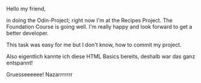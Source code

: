 Hello my friend,

in doing the Odin-Project; right now I'm at the Recipes Project. 
The Foundation Course is going well. I'm really happy and look forward to get a better developer. 

This task was easy for me but I don't know, how to commit my project.


Also eigentlich kannte ich diese HTML Basics bereits, deshalb war das ganz entspannt!

Gruesseeeeee!
Nazarrrrrrr